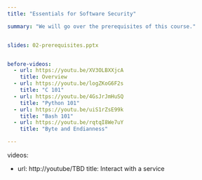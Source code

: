 ```yaml
---
title: "Essentials for Software Security"

summary: "We will go over the prerequisites of this course."


slides: 02-prerequisites.pptx


before-videos:
  - url: https://youtu.be/XV3OLBXXjcA
    title: Overview
  - url: https://youtu.be/logZKoG6F2s
    title: "C 101"
  - url: https://youtu.be/4GsJrJmHuSQ
    title: "Python 101"
  - url: https://youtu.be/uiS1rZsE99k
    title: "Bash 101"
  - url: https://youtu.be/rqtqI8We7uY
    title: "Byte and Endianness"

---
```


videos:
  - url: http://youtube/TBD
    title: Interact with a service

